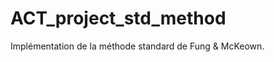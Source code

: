 ACT_project_std_method
======================

Implémentation de la méthode standard de Fung &amp; McKeown.
